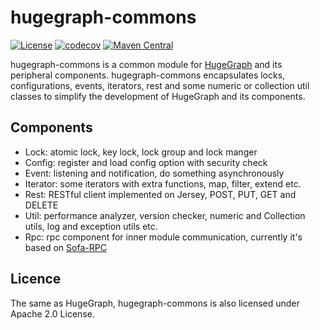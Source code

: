 # hugegraph-commons

[![License](https://img.shields.io/badge/license-Apache%202-0E78BA.svg)](https://www.apache.org/licenses/LICENSE-2.0.html)
[![codecov](https://codecov.io/gh/hugegraph/hugegraph-common/branch/master/graph/badge.svg)](https://codecov.io/gh/hugegraph/hugegraph-common)
[![Maven Central](https://maven-badges.herokuapp.com/maven-central/org.apache.hugegraph/hugegraph-common/badge.svg)](https://mvnrepository.com/artifact/org.apache.hugegraph/hugegraph-common)

hugegraph-commons is a common module for [HugeGraph](https://github.com/hugegraph/hugegraph) and its peripheral components.
hugegraph-commons encapsulates locks, configurations, events, iterators, rest and some 
numeric or collection util classes to simplify the development of HugeGraph and 
its components.

## Components

- Lock: atomic lock, key lock, lock group and lock manger
- Config: register and load config option with security check
- Event: listening and notification, do something asynchronously
- Iterator: some iterators with extra functions, map, filter, extend etc.
- Rest: RESTful client implemented on Jersey, POST, PUT, GET and DELETE
- Util: performance analyzer, version checker, numeric and Collection utils, log and exception utils etc.
- Rpc: rpc component for inner module communication, currently it's based on [Sofa-RPC](https://github.com/sofastack/sofa-rpc)

## Licence
The same as HugeGraph, hugegraph-commons is also licensed under Apache 2.0 License.
